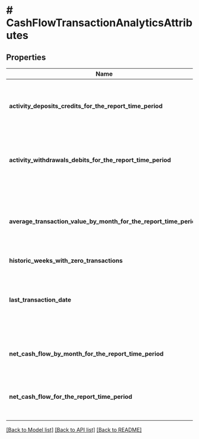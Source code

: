 # # CashFlowTransactionAnalyticsAttributes

## Properties

Name | Type | Description | Notes
------------ | ------------- | ------------- | -------------
**activity_deposits_credits_for_the_report_time_period** | [**\OpenAPI\Client\Model\CashFlowActivityDepositsCredits[]**](CashFlowActivityDepositsCredits.md) | List of all deposit transactions posted to the account during the report period |
**activity_withdrawals_debits_for_the_report_time_period** | [**\OpenAPI\Client\Model\CashFlowActivityWithdrawalsDebits[]**](CashFlowActivityWithdrawalsDebits.md) | List of all withdrawal transactions posted to the account during the report period |
**average_transaction_value_by_month_for_the_report_time_period** | [**\OpenAPI\Client\Model\ObbDateRangeAndAmount[]**](ObbDateRangeAndAmount.md) | Average value of transactions during periods in the report. Values may be positive or negative |
**historic_weeks_with_zero_transactions** | [**\OpenAPI\Client\Model\CashFlowNumWeeksZeros**](CashFlowNumWeeksZeros.md) |  | [optional]
**last_transaction_date** | [**\OpenAPI\Client\Model\CashFlowTransactionAnalyticsAttributesLastTransactionDateInner[]**](CashFlowTransactionAnalyticsAttributesLastTransactionDateInner.md) | Latest posted transaction(s) to the account. May be more than one if they share the same timestamp | [optional]
**net_cash_flow_by_month_for_the_report_time_period** | [**\OpenAPI\Client\Model\ObbDateRangeAndAmount[]**](ObbDateRangeAndAmount.md) | Net cash flow for each month during the report period | [optional]
**net_cash_flow_for_the_report_time_period** | **float** | Net cash flow during the report period (may be positive or negative) | [optional]

[[Back to Model list]](../../README.md#models) [[Back to API list]](../../README.md#endpoints) [[Back to README]](../../README.md)
